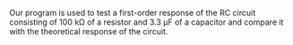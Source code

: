 Our program is used to test a first-order response of the RC circuit consisting of 100 kΩ of a resistor and 3.3 µF of a capacitor and compare it with the theoretical response of the circuit.
